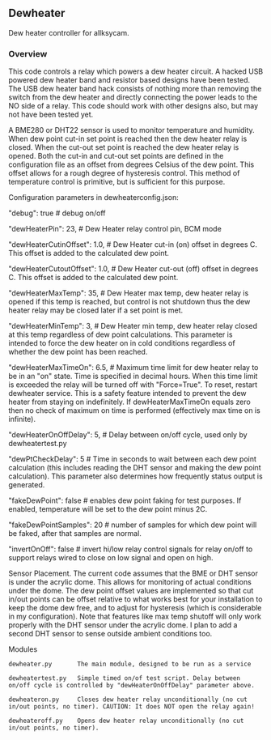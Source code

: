 ## Dewheater

Dew heater controller for allksycam.

### Overview

This code controls a relay which powers a dew heater circuit. A hacked USB powered dew heater band and resistor based
designs have been tested. The USB dew heater band hack consists of nothing more than removing the switch from the dew
heater
and directly connecting the power leads to the NO side of a relay. This code should work with other designs also, but
may not have been tested yet.

A BME280 or DHT22 sensor is used to monitor temperature and humidity. When dew point cut-in set point is reached then
the dew heater relay is closed. When the cut-out set point is reached the dew heater relay is opened. Both the cut-in
and cut-out set points are defined in the configuration file as an offset from degrees Celsius of the dew point.
This offset allows for a rough degree of hysteresis control. This method of temperature control is primitive, but is
sufficient for this purpose.

Configuration parameters in dewheaterconfig.json:

"debug": true # debug on/off

"dewHeaterPin": 23, # Dew Heater relay control pin, BCM mode

"dewHeaterCutinOffset": 1.0, # Dew Heater cut-in (on) offset in degrees C. This offset is added to the calculated dew
point.

"dewHeaterCutoutOffset": 1.0, # Dew Heater cut-out (off) offset in degrees C. This offset is added to the calculated dew
point.

"dewHeaterMaxTemp": 35, # Dew Heater max temp, dew heater relay is opened if this temp is reached, but control is not
shutdown thus the dew heater relay may be closed later if a set point is met.

"dewHeaterMinTemp": 3, # Dew Heater min temp, dew heater relay closed at this temp regardless of dew point calculations.
This parameter is intended to force the dew heater on in cold conditions regardless of whether the dew point has been
reached.

"dewHeaterMaxTimeOn": 6.5, # Maximum time limit for dew heater relay to be in an "on" state. Time is specified in
decimal hours. When this time limit is exceeded the relay will be turned off with "Force=True". To reset, restart
dewheater service.
This is a safety feature intended to prevent the dew heater from staying on indefinitely. If dewHeaterMaxTimeOn equals
zero then no check of maximum on time is performed (effectively max time on is infinite).

"dewHeaterOnOffDelay": 5, # Delay between on/off cycle, used only by dewheatertest.py

"dewPtCheckDelay": 5 # Time in seconds to wait between each dew point calculation (this includes reading the DHT sensor
and making the dew point calculation). This parameter also determines how frequently status output is generated.

"fakeDewPoint": false # enables dew point faking for test purposes. If enabled, temperature will be set to
the dew point minus 2C.

"fakeDewPointSamples": 20 # number of samples for which dew point will be faked, after that samples are normal.

"invertOnOff": false # invert hi/low relay control signals for relay on/off to support relays wired to close on low
signal and open on high.

Sensor Placement. The current code assumes that the BME or DHT sensor is under the acrylic dome. This allows for
monitoring of actual conditions under the dome. The dew point offset values are implemented so that cut in/out points
can be offset
relative to what works best for your installation to keep the dome dew free, and to adjust for hysteresis (which is
considerable in my configuration). Note that features like max temp shutoff will only work properly with the DHT sensor
under
the acrylic dome. I plan to add a second DHT sensor to sense outside ambient conditions too.

Modules

	dewheater.py  	   The main module, designed to be run as a service

	dewheatertest.py   Simple timed on/of test script. Delay between on/off cycle is controlled by "dewHeaterOnOffDelay" parameter above.

	dewheateron.py     Closes dew heater relay unconditionally (no cut in/out points, no timer). CAUTION: It does NOT open the relay again!

	dewheateroff.py    Opens dew heater relay unconditionally (no cut in/out points, no timer).
	
	



  



